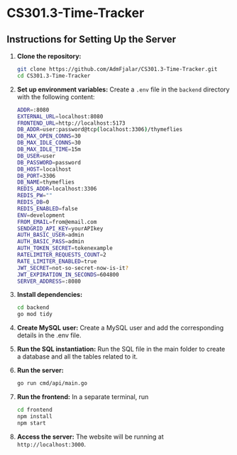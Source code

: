 # CS301.3-Time-Tracker

## Instructions for Setting Up the Server

1. **Clone the repository:**
   ```sh
   git clone https://github.com/AdmFjalar/CS301.3-Time-Tracker.git
   cd CS301.3-Time-Tracker
   ```

2. **Set up environment variables:**
   Create a `.env` file in the `backend` directory with the following content:
   ```sh
   ADDR=:8080
   EXTERNAL_URL=localhost:8080
   FRONTEND_URL=http://localhost:5173
   DB_ADDR=user:password@tcp(localhost:3306)/thymeflies
   DB_MAX_OPEN_CONNS=30
   DB_MAX_IDLE_CONNS=30
   DB_MAX_IDLE_TIME=15m
   DB_USER=user
   DB_PASSWORD=password
   DB_HOST=localhost
   DB_PORT=3306
   DB_NAME=thymeflies
   REDIS_ADDR=localhost:3306
   REDIS_PW=""
   REDIS_DB=0
   REDIS_ENABLED=false
   ENV=development
   FROM_EMAIL=from@email.com
   SENDGRID_API_KEY=yourAPIkey
   AUTH_BASIC_USER=admin
   AUTH_BASIC_PASS=admin
   AUTH_TOKEN_SECRET=tokenexample
   RATELIMITER_REQUESTS_COUNT=2
   RATE_LIMITER_ENABLED=true
   JWT_SECRET=not-so-secret-now-is-it?
   JWT_EXPIRATION_IN_SECONDS=604800
   SERVER_ADDRESS=:8080

   ```

3. **Install dependencies:**
   ```sh
   cd backend
   go mod tidy
   ```

4. **Create MySQL user:**
   Create a MySQL user and add the corresponding details in the .env file.

5. **Run the SQL instantiation:**
   Run the SQL file in the main folder to create a database and all the tables related to it.

6. **Run the server:**
   ```sh
   go run cmd/api/main.go
   ```

4. **Run the frontend:**
   In a separate terminal, run
      ```sh
   cd frontend
   npm install
   npm start
   ```

7. **Access the server:**
   The website will be running at `http://localhost:3000`.